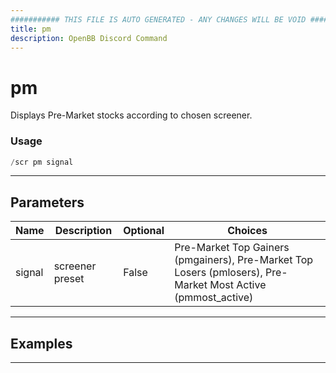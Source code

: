 ```yaml
---
########### THIS FILE IS AUTO GENERATED - ANY CHANGES WILL BE VOID ###########
title: pm
description: OpenBB Discord Command
---
```


# pm

Displays Pre-Market stocks according to chosen screener.

### Usage

```python wordwrap
/scr pm signal
```

---

## Parameters

| Name | Description | Optional | Choices |
| ---- | ----------- | -------- | ------- |
| signal | screener preset | False | Pre-Market Top Gainers (pmgainers), Pre-Market Top Losers (pmlosers), Pre-Market Most Active (pmmost_active) |


---

## Examples


---
